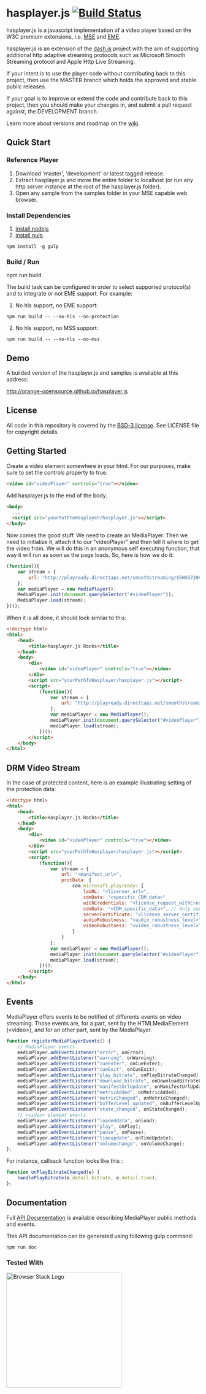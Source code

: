 # hasplayer.js [![Build Status](https://travis-ci.org/Orange-OpenSource/hasplayer.js.svg?branch=development&style=flat-square)](https://travis-ci.org/Orange-OpenSource/hasplayer.js)

hasplayer.js is a javascript implementation of a video player based on the W3C premium extensions, i.e. [MSE](https://dvcs.w3.org/hg/html-media/raw-file/tip/media-source/media-source.html) and [EME](https://dvcs.w3.org/hg/html-media/raw-file/tip/encrypted-media/encrypted-media.html).

hasplayer.js is an extension of the [dash.js](https://github.com/Dash-Industry-Forum/dash.js) project with the aim of supporting additional http adaptive streaming protocols such as Microsoft Smooth Streaming protocol and Apple Http Live Streaming.

If your intent is to use the player code without contributing back to this project, then use the MASTER branch which holds the approved and stable public releases.

If your goal is to improve or extend the code and contribute back to this project, then you should make your changes in, and submit a pull request against, the DEVELOPMENT branch.

Learn more about versions and roadmap on the [wiki](https://github.com/Orange-OpenSource/hasplayer.js/wiki).

## Quick Start

### Reference Player

1. Download 'master', 'development' or latest tagged release.
2. Extract hasplayer.js and move the entire folder to localhost (or run any http server instance at the root of the hasplayer.js folder).
3. Open any sample from the samples folder in your MSE capable web browser.

### Install Dependencies

1. [install nodejs](http://nodejs.org/)
2. [install gulp](https://github.com/gulpjs/gulp/blob/master/docs/getting-started.md)

```
npm install -g gulp
```

### Build / Run

npm run build

The build task can be configured in order to select supported protocol(s) and to integrate or not EME support.
For example:

1. No hls support, no EME support:
```
npm run build -- --no-hls --no-protection
```
2. No hls support, no MSS support:
```
npm run build -- --no-hls --no-mss
```

## Demo

A builded version of the hasplayer.js and samples is available at this address:

http://orange-opensource.github.io/hasplayer.js

## License

All code in this repository is covered by the [BSD-3 license](http://opensource.org/licenses/BSD-3-Clause).
See LICENSE file for copyright details.


## Getting Started

Create a video element somewhere in your html. For our purposes, make sure to set the controls property to true.
```html
<video id="videoPlayer" controls="true"></video>
```

Add hasplayer.js to the end of the body.
```html
<body>
  ...
  <script src="yourPathToHasplayer/hasplayer.js"></script>
</body>
```

Now comes the good stuff. We need to create an MediaPlayer. Then we need to initialize it, attach it to our "videoPlayer" and then tell it where to get the video from. We will do this in an anonymous self executing function, that way it will run as soon as the page loads. So, here is how we do it:
```js
(function(){
    var stream = {
        url: "http://playready.directtaps.net/smoothstreaming/SSWSS720H264/SuperSpeedway_720.ism/Manifest"
    };
    var mediaPlayer = new MediaPlayer();
    MediaPlayer.init(document.querySelector("#videoPlayer"));
    MediaPlayer.load(stream);
})();
```

When it is all done, it should look similar to this:
```html
<!doctype html>
<html>
    <head>
        <title>hasplayer.js Rocks</title>
    </head>
    <body>
        <div>
            <video id="videoPlayer" controls="true"></video>
        </div>
        <script src="yourPathToHasplayer/hasplayer.js"></script>
        <script>
            (function(){
                var stream = {
                    url: "http://playready.directtaps.net/smoothstreaming/SSWSS720H264/SuperSpeedway_720.ism/Manifest"
                };
                var mediaPlayer = new MediaPlayer();
                mediaPlayer.init(document.querySelector("#videoPlayer"));
                mediaPlayer.load(stream);
            })();
        </script>
    </body>
</html>
```
## DRM Video Stream
In the case of protected content, here is an example illustrating setting of the protection data:
```html
<!doctype html>
<html>
    <head>
        <title>Hasplayer.js Rocks</title>
    </head>
    <body>
        <div>
            <video id="videoPlayer" controls="true"></video>
        </div>
        <script src="yourPathToHasplayer/hasplayer.js"></script>
        <script>
            (function(){
                var stream = {
                    url: "<manifest_url>",
                    protData: {
                        com.microsoft.playready: {
                            laURL: "<licenser_url>",
                            cdmData: "<specific_CDM_data>"
                            withCredentials: "<license_request_withCredentials_value>",
                            cdmData: "<CDM_specific_data>", // Only supported by PlayReady key system (using MS-prefixed EME API)
                            serverCertificate: "<license_server_certificate (as Base64 string)>" // Only supported by Widevine key system
                            audioRobustness: "<audio_robustness_level>" // Only supported by Widevine key system
                            videoRobustness: "<video_robustness_level>" // Only supported by Widevine key system
                        }
                    }
                };
                var mediaPlayer = new MediaPlayer();
                mediaPlayer.init(document.querySelector("#videoPlayer"));
                mediaPlayer.load(stream);
            })();
        </script>
    </body>
</html>
```

## Events

MediaPlayer offers events to be notified of differents events on video streaming. Those events are, for a part, sent by the HTMLMediaElement (&lt;video&gt;), and for an other part, sent by the MediaPlayer.

```js
function registerMediaPlayerEvents() {
    // MediaPlayer events
    mediaPlayer.addEventListener("error", onError);
    mediaPlayer.addEventListener("warning", onWarning);
    mediaPlayer.addEventListener("cueEnter", onCueEnter);
    mediaPlayer.addEventListener("cueExit", onCueExit);
    mediaPlayer.addEventListener("play_bitrate", onPlayBitrateChanged);
    mediaPlayer.addEventListener("download_bitrate", onDownloadBitrateChanged);
    mediaPlayer.addEventListener("manifestUrlUpdate", onManifestUrlUpdate);
    mediaPlayer.addEventListener("metricAdded", onMetricAdded);
    mediaPlayer.addEventListener("metricChanged", onMetricChanged);
    mediaPlayer.addEventListener("bufferLevel_updated", onBufferLevelUpdated);
    mediaPlayer.addEventListener("state_changed", onStateChanged);
    // <video> element events
    mediaPlayer.addEventListener("loadeddata", onload);
    mediaPlayer.addEventListener("play", onPlay);
    mediaPlayer.addEventListener("pause", onPause);
    mediaPlayer.addEventListener("timeupdate", onTimeUpdate);
    mediaPlayer.addEventListener("volumechange", onVolumeChange);
};
```
For instance, callback function looks like this :
```js
function onPlayBitrateChanged(e) {
    handlePlayBitrate(e.detail.bitrate, e.detail.time);
};
```

## Documentation

Full [API Documentation](http://orange-opensource.github.io/hasplayer.js/development/doc/index.html) is available describing MediaPlayer public methods and events.

This API documentation can be generated using following gulp command:
```
npm run doc
```

### Tested With

[<img src="https://cloud.githubusercontent.com/assets/7864462/12837037/452a17c6-cb73-11e5-9f39-fc96893bc9bf.png" alt="Browser Stack Logo" width="300">](https://www.browserstack.com/)
